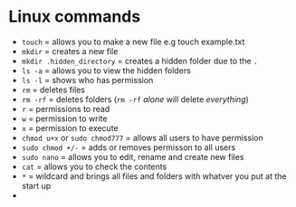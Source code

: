 # Linux commands

- `touch`  = allows you to make a new file e.g touch example.txt
- `mkdir` = creates a new file
- `mkdir .hidden_directory` = creates a hidden folder due to the `.`
- `ls -a` = allows you to view the hidden folders
- `ls -l` = shows who has permission
- `rm` = deletes files
- `rm -rf` = deletes folders (`rm -rf` *alone* will delete *everything*)
- `r` = permissions to read
- `w` = permission to write
- `x` = permission to execute
- `chmod u+x` or `sudo chmod777` = allows all users to have permission
- `sudo chmod +/-` = adds or removes permisson to all users
- `sudo nano` = allows you to edit, rename and create new files
- `cat` = allows you to check the contents
- `*` = wildcard and brings all files and folders with whatver you put at the start up
- 